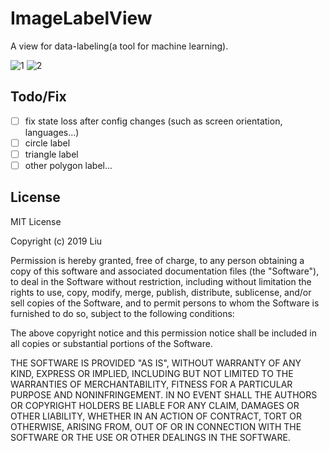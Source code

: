 # ImageLabelView
A view for data-labeling(a tool for machine learning).

![1](https://github.com/SirLYC/ImageLabelView/blob/master/images/1.gif?raw=true)
![2](https://github.com/SirLYC/ImageLabelView/blob/master/images/2.gif?raw=true)

## Todo/Fix
- [ ] fix state loss after config changes (such as screen orientation, languages...)
- [ ] circle label
- [ ] triangle label
- [ ] other polygon label...

## License
MIT License

Copyright (c) 2019 Liu

Permission is hereby granted, free of charge, to any person obtaining a copy
of this software and associated documentation files (the "Software"), to deal
in the Software without restriction, including without limitation the rights
to use, copy, modify, merge, publish, distribute, sublicense, and/or sell
copies of the Software, and to permit persons to whom the Software is
furnished to do so, subject to the following conditions:

The above copyright notice and this permission notice shall be included in all
copies or substantial portions of the Software.

THE SOFTWARE IS PROVIDED "AS IS", WITHOUT WARRANTY OF ANY KIND, EXPRESS OR
IMPLIED, INCLUDING BUT NOT LIMITED TO THE WARRANTIES OF MERCHANTABILITY,
FITNESS FOR A PARTICULAR PURPOSE AND NONINFRINGEMENT. IN NO EVENT SHALL THE
AUTHORS OR COPYRIGHT HOLDERS BE LIABLE FOR ANY CLAIM, DAMAGES OR OTHER
LIABILITY, WHETHER IN AN ACTION OF CONTRACT, TORT OR OTHERWISE, ARISING FROM,
OUT OF OR IN CONNECTION WITH THE SOFTWARE OR THE USE OR OTHER DEALINGS IN THE
SOFTWARE.
